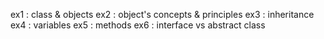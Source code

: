 

ex1 : class & objects
ex2 : object's concepts & principles
ex3 : inheritance
ex4 : variables
ex5 : methods
ex6 : interface vs abstract class